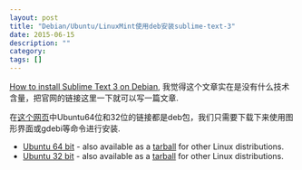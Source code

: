 ```yaml
---
layout: post
title: "Debian/Ubuntu/LinuxMint使用deb安装sublime-text-3"
date: 2015-06-15
description: ""
category: 
tags: []
---
```


[How to install Sublime Text 3 on Debian](http://www.simonewebdesign.it/how-to-install-sublime-text-3-on-debian/), 我觉得这个文章实在是没有什么技术含量，把官网的链接这里一下就可以写一篇文章.

在[这个网页](http://www.sublimetext.com/3)中Ubuntu64位和32位的链接都是deb包，我们只需要下载下来使用图形界面或gdebi等命令进行安装.

- [Ubuntu 64 bit](http://c758482.r82.cf2.rackcdn.com/sublime-text_build-3083_amd64.deb) - also available as a [tarball](http://c758482.r82.cf2.rackcdn.com/sublime_text_3_build_3083_x64.tar.bz2) for other Linux distributions.
- [Ubuntu 32 bit](http://c758482.r82.cf2.rackcdn.com/sublime-text_build-3083_i386.deb) - also available as a [tarball](http://c758482.r82.cf2.rackcdn.com/sublime_text_3_build_3083_x32.tar.bz2) for other Linux distributions.

